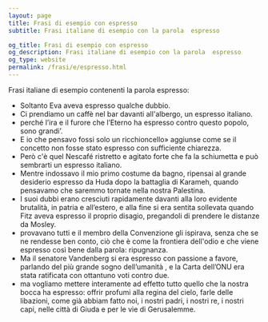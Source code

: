 ```yaml
---
layout: page
title: Frasi di esempio con espresso 
subtitle: Frasi italiane di esempio con la parola  espresso

og_title: Frasi di esempio con espresso 
og_description: Frasi italiane di esempio con la parola  espresso
og_type: website
permalink: /frasi/e/espresso.html
---
```


Frasi italiane di esempio contenenti la parola espresso:


- Soltanto Eva aveva espresso qualche dubbio.
- Ci prendiamo un caffè nel bar davanti all'albergo, un espresso italiano.
- perché l’ira e il furore che l’Eterno ha espresso contro questo popolo, sono grandi’.
- E io che pensavo fossi solo un ricchioncello» aggiunse come se il concetto non fosse stato espresso con sufficiente chiarezza.
- Però c'è quel Nescafé ristretto e agitato forte che fa la schiumetta e può sembrarti un espresso italiano.
- Mentre indossavo il mio primo costume da bagno, ripensai al grande desiderio espresso da Huda dopo la battaglia di Karameh, quando pensavamo che saremmo tornate nella nostra Palestina.
- I suoi dubbi erano cresciuti rapidamente davanti alla loro evidente brutalità, in patria e all’estero, e alla fine si era sentita sollevata quando Fitz aveva espresso il proprio disagio, pregandoli di prendere le distanze da Mosley.
- provavano tutti e il membro della Convenzione gli ispirava, senza che se ne rendesse ben conto, ciò che è come la frontiera dell'odio e che viene espresso così bene dalla parola: ripugnanza.
- Ma il senatore Vandenberg si era espresso con passione a favore, parlando del più grande sogno dell’umanità , e la Carta dell’ONU era stata ratificata con ottantuno voti contro due.
- ma vogliamo mettere interamente ad effetto tutto quello che la nostra bocca ha espresso: offrir profumi alla regina del cielo, farle delle libazioni, come già abbiam fatto noi, i nostri padri, i nostri re, i nostri capi, nelle città di Giuda e per le vie di Gerusalemme.
